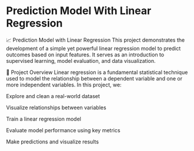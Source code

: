# Prediction Model With Linear Regression
📈 Prediction Model with Linear Regression
This project demonstrates the development of a simple yet powerful linear regression model to predict outcomes based on input features. It serves as an introduction to supervised learning, model evaluation, and data visualization.

🧠 Project Overview
Linear regression is a fundamental statistical technique used to model the relationship between a dependent variable and one or more independent variables. In this project, we:

Explore and clean a real-world dataset

Visualize relationships between variables

Train a linear regression model

Evaluate model performance using key metrics

Make predictions and visualize results
